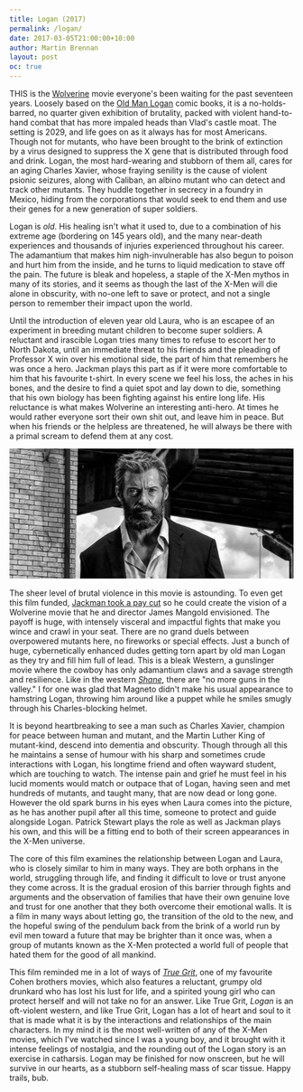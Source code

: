 ```yaml
---
title: Logan (2017)
permalink: /logan/
date: 2017-03-05T21:00:00+10:00
author: Martin Brennan
layout: post
oc: true
---
```


<span class="first-letter">T</span>HIS is the [Wolverine](https://en.wikipedia.org/wiki/Wolverine_(character)) movie everyone's been waiting for the past seventeen years. Loosely based on the [Old Man Logan](https://en.wikipedia.org/wiki/Old_Man_Logan) comic books, it is a no-holds-barred, no quarter given exhibition of brutality, packed with violent hand-to-hand combat that has more impaled heads than Vlad's castle moat. The setting is 2029, and life goes on as it always has for most Americans. Though not for mutants, who have been brought to the brink of extinction by a virus designed to suppress the X gene that is distributed through food and drink. Logan, the most hard-wearing and stubborn of them all, cares for an aging Charles Xavier, whose fraying senility is the cause of violent psionic seizures, along with Caliban, an albino mutant who can detect and track other mutants. They huddle together in secrecy in a foundry in Mexico, hiding from the corporations that would seek to end them and use their genes for a new generation of super soldiers. <!--more-->

Logan is _old_. His healing isn't what it used to, due to a combination of his extreme age (bordering on 145 years old), and the many near-death experiences and thousands of injuries experienced throughout his career. The adamantium that makes him nigh-invulnerable has also begun to poison and hurt him from the inside, and he turns to liquid medication to stave off the pain. The future is bleak and hopeless, a staple of the X-Men mythos in many of its stories, and it seems as though the last of the X-Men will die alone in obscurity, with no-one left to save or protect, and not a single person to remember their impact upon the world.

Until the introduction of eleven year old Laura, who is an escapee of an experiment in breeding mutant children to become super soldiers. A reluctant and irascible Logan tries many times to refuse to escort her to North Dakota, until an immediate threat to his friends and the pleading of Professor X win over his emotional side, the part of him that remembers he was once a hero. Jackman plays this part as if it were more comfortable to him that his favourite t-shirt. In every scene we feel his loss, the aches in his bones, and the desire to find a quiet spot and lay down to die, something that his own biology has been fighting against his entire long life. His reluctance is what makes Wolverine an interesting anti-hero. At times he would rather everyone sort their own shit out, and leave him in peace. But when his friends or the helpless are threatened, he will always be there with a primal scream to defend them at any cost.

![logan](/images/logan.jpg)

The sheer level of brutal violence in this movie is astounding. To even get this film funded, [Jackman took a pay cut](http://www.theaustralian.com.au/arts/review/hugh-jackmans-logan-should-win-wolverine-an-oscar/news-story/095f7b42f57997055fe7061784784cd9) so he could create the vision of a Wolverine movie that he and director James Mangold envisioned. The payoff is huge, with intensely visceral and impactful fights that make you wince and crawl in your seat. There are no grand duels between overpowered mutants here, no fireworks or special effects. Just a bunch of huge, cybernetically enhanced dudes getting torn apart by old man Logan as they try and fill him full of lead. This is a bleak Western, a gunslinger movie where the cowboy has only adamantium claws and a savage strength and resilience. Like in the western [_Shane_](https://en.wikipedia.org/wiki/Shane_(film)), there are "no more guns in the valley." I for one was glad that Magneto didn't make his usual appearance to hamstring Logan, throwing him around like a puppet while he smiles smugly through his Charles-blocking helmet.

It is beyond heartbreaking to see a man such as Charles Xavier, champion for peace between human and mutant, and the Martin Luther King of mutant-kind, descend into dementia and obscurity. Though through all this he maintains a sense of humour with his sharp and sometimes crude interactions with Logan, his longtime friend and often wayward student, which are touching to watch. The intense pain and grief he must feel in his lucid moments would match or outpace that of Logan, having seen and met hundreds of mutants, and taught many, that are now dead or long gone. However the old spark burns in his eyes when Laura comes into the picture, as he has another pupil after all this time, someone to protect and guide alongside Logan. Patrick Stewart plays the role as well as Jackman plays his own, and this will be a fitting end to both of their screen appearances in the X-Men universe.

The core of this film examines the relationship between Logan and Laura, who is closely similar to him in many ways. They are both orphans in the world, struggling through life, and finding it difficult to love or trust anyone they come across. It is the gradual erosion of this barrier through fights and arguments and the observation of families that have their own genuine love and trust for one another that they both overcome their emotional walls. It is a film in many ways about letting go, the transition of the old to the new, and the hopeful swing of the pendulum back from the brink of a world run by evil men toward a future that may be brighter than it once was, when a group of mutants known as the X-Men protected a world full of people that hated them for the good of all mankind.

This film reminded me in a lot of ways of [_True Grit_](https://en.wikipedia.org/wiki/True_Grit_(2010_film)), one of my favourite Cohen brothers movies, which also features a reluctant, grumpy old drunkard who has lost his lust for life, and a spirited young girl who can protect herself and will not take no for an answer. Like True Grit, _Logan_ is an oft-violent western, and like True Grit, Logan has a lot of heart and soul to it that is made what it is by the interactions and relationships of the main characters. In my mind it is the most well-written of any of the X-Men movies, which I've watched since I was a young boy, and it brought with it intense feelings of nostalgia, and the rounding out of the Logan story is an exercise in catharsis. Logan may be finished for now onscreen, but he will survive in our hearts, as a stubborn self-healing mass of scar tissue. Happy trails, bub.